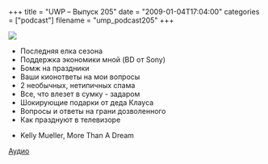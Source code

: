 +++
title = "UWP – Выпуск 205"
date = "2009-01-04T17:04:00"
categories = ["podcast"]
filename = "ump_podcast205"
+++

![](https://podcast.umputun.com/images/uwp/uwp205.jpg)




- Последняя елка сезона
- Поддержка экономики мной (BD от Sony)
- Бомж на праздники
- Ваши кионответы на мои вопросы
- 2 необычных, нетипичных спама
- Все, что влезет в сумку - задаром
- Шокирующие подарки от деда Клауса
- Вопросы и ответы на грани дозволенного
- Как празднуют в телевизоре


* Kelly Mueller, More Than A Dream

[Аудио](http://podcast.umputun.com/mp3/ump_podcast205.mp3)
<audio src="http://podcast.umputun.com/mp3/ump_podcast205.mp3" preload="none">